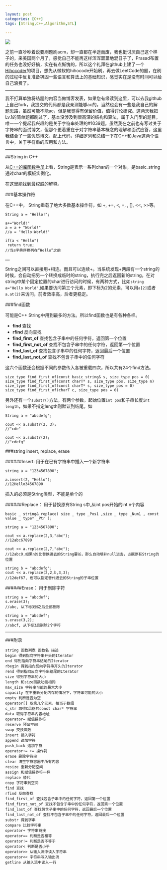 ```yaml
---

layout: post
categories: [C++]
tags: [String,C++,Algorithm,STL]

---
```


![](http://3.bp.blogspot.com/-mtIKqmeDOnA/U7oBixuqBqI/AAAAAAAAIYU/qDlmhd2gR-k/s1600/01004.jpg)

之前一直吵吵着说要刷题刷acm，却一直都在半途而废，我也挺讨厌自己这个样子的，来美国两个月了，感觉自己不能再这样浑浑噩噩地混日子了，Prasad布置的任务也没好好搞，实在有点惭愧的，所以这个礼拜在github上建了一个[Hihocoder](https://github.com/kakack/hihoCoder)的项目，想先从微软的hihocode开始刷，再去做LeetCode的题，在刷的过程中反复准备巩固一些语言和算法上的基础知识，感觉实在是没有时间可以给自己浪费了。

---

我不打算单独将结题的内容当做博客发表，如果您有缘读到这里，可以去我github上自己fork，我提交的代码都是我亲测能够ac的，当然也会有一些是我自己的解题思路，虽然可能不能ac，但是我觉得有保留价值，值得讨论研究。这两天我把Lv.1的简单题都刷过了，基本没涉及到很高深的结构和算法，属于入门型的题目，唯一一个提起我兴趣的是关于字符串处理的#1039题。虽然我在之前也有写过关于字符串的面试博文，但那个更着重在于对字符串基本概念的理解和面试应答，这里我结合了一些优质博文，配上代码，详细罗列和总结一下在C++和Java这两个语言中，关于字符串的应用和方法。

---

##String in C++


从[C++的库函数手册](https://github.com/kakack/kakack.github.io/blob/master/attachment/C%2B%2B%E5%87%BD%E6%95%B0%E6%89%8B%E5%86%8C%2B(LibraryFunctions).chm)上看，String是表示一系列char的一个对象，是basic_string通过char的模板实例化。

在[这里](http://www.cplusplus.com/reference/string/string/)能找到最权威的解释。


###基本操作符



在C++中， String重载了绝大多数基本操作符，如 +, +=, <, =, , [], <<, >>等。

```
String a = "Hello!";

a+="World!"   
a = a + "World!"
//a = "Hello!World!"

if(a < "Hello")
 return true;
//当a字典序排列在“Hello”之前

……

```

String之间可以直接用+相连。而且可以连续+。当系统发现+两段有一个string的时候，会自动把另一个转换成临时的string，执行完之后返回新的string。在对string中某个固定位置的char进行访问的时候，有两种方式，比如`string a="Hello World"`,如果要访问第三个元素，即下标为2的元素，可以用`a[2]`或者`a.at(2)`来访问，前者效率高，后者更稳定。

###find函数

可能是C++ String中用到最多的方法。所以find函数也是有各种各样。

- **find** 查找 
- **rfind** 反向查找 
- **find_first_of** 查找包含子串中的任何字符，返回第一个位置 
- **find_first_not_of** 查找不包含子串中的任何字符，返回第一个位置 
- **find_last_of** 查找包含子串中的任何字符，返回最后一个位置 
- **find_last_not_of** 查找不包含子串中的任何字符

这六个函数还会根据不同的参数传入各被重载四次，所以共有24个find方法。

```
size_type find_first_of(const basic_string& s, size_type pos = 0)
size_type find_first_of(const charT* s, size_type pos, size_type n)
size_type find_first_of(const charT* s, size_type pos = 0)
size_type find_first_of(charT c, size_type pos = 0)
```

另外还有一个`substr()`方法，有两个参数，起始位置`int pos`和子串长度`int length`，如果不指定length则默认到结尾。如

```
String a = "abcdefg";

cout << a.substr(2, 3);
//"cde"

cout << a.substr(2);
//"cdefg"

```

###string insert, replace, erase

######Insert:
用于在已有字符串中插入一个新字符串

```
string a = "1234567890";

a.insert(2, "Hello");
//12Hello34567890

```
插入的必须是String类型，不能是单个的

######Replace：
用于替换原有String s中,从int pos开始的int n个内容

`basic _ string& replace( size _ type _Pos1 ,size _ type _Num1 , const value _ type* _Ptr ); `

```
string a = "1234567890";

cout << a.replace(2,3,"abc");
//12abc67890

cout << a.replace(2,7,"abc");
//12abc0,如果n的比替换进去的String要长，那么自动填补null进去，占据原有String的位置

string b = "abcdefg";
cout << a.replace(2,2,b,3,3);
//12def67, 也可以指定替代进去的String的子串位置

```

######Erase：
用于删除字符

```
string a = "abcdef";
s.erase(3);
//abc, 从下标3到之后全部删除

string a = "abcdef";
s.erase(3,2);
//abcf, 从下标3后删除2个字符

```
- - -
###附录
```
string 函数列表 函数名 描述
begin 得到指向字符串开头的Iterator
end 得到指向字符串结尾的Iterator
rbegin 得到指向反向字符串开头的Iterator
rend 得到指向反向字符串结尾的Iterator
size 得到字符串的大小
length 和size函数功能相同
max_size 字符串可能的最大大小
capacity 在不重新分配内存的情况下，字符串可能的大小
empty 判断是否为空
operator[] 取第几个元素，相当于数组
c_str 取得C风格的const char* 字符串
data 取得字符串内容地址
operator= 赋值操作符
reserve 预留空间
swap 交换函数
insert 插入字符
append 追加字符
push_back 追加字符
operator+= += 操作符
erase 删除字符串
clear 清空字符容器中所有内容
resize 重新分配空间
assign 和赋值操作符一样
replace 替代
copy 字符串到空间
find 查找
rfind 反向查找
find_first_of 查找包含子串中的任何字符，返回第一个位置
find_first_not_of 查找不包含子串中的任何字符，返回第一个位置
find_last_of 查找包含子串中的任何字符，返回最后一个位置
find_last_not_of 查找不包含子串中的任何字符，返回最后一个位置
substr 得到字串
compare 比较字符串
operator+ 字符串链接
operator== 判断是否相等
operator!= 判断是否不等于
operator< 判断是否小于
operator>> 从输入流中读入字符串
operator<< 字符串写入输出流
getline 从输入流中读入一行
```


